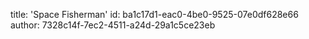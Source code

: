 title: 'Space Fisherman'
id: ba1c17d1-eac0-4be0-9525-07e0df628e66
author: 7328c14f-7ec2-4511-a24d-29a1c5ce23eb
